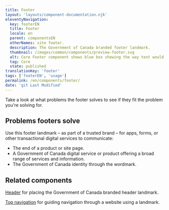 ```yaml
---
title: Footer
layout: 'layouts/component-documentation.njk'
eleventyNavigation:
  key: footerEN
  title: Footer
  locale: en
  parent: componentsEN
  otherNames: site footer.
  description: The Government of Canada branded footer landmark.
  thumbnail: /images/common/components/preview-footer.svg
  alt: Core Footer component shows blue box showing the way text would be filled, at the bottom there is a government of Canada logo.
  tag: Core
  state: published
translationKey: 'footer'
tags: ['footerEN', 'usage']
permalink: /en/components/footer/
date: 'git Last Modified'
---
```


Take a look at what problems the footer solves to see if they fit the problem you're solving for.

## Problems footers solve

Use this footer landmark – as part of a trusted brand – for apps, forms, or other transactional digital services to communicate:

- The end of a product or site page.
- A Government of Canada digital service or product offering a broad range of services and information.
- The Government of Canada identity through the wordmark.

<article class="bg-full-width bg-primary text-light pt-500 pb-400 my-500">
  <h2 class="mt-0 mb-400">Related components</h2>

<a href="{{ links.header }}" class="link-light">Header</a> for placing the Government of Canada branded header landmark.

<a href="{{ links.topNav }}" class="link-light">Top navigation</a> for guiding navigation through a website using a landmark.

</article>
